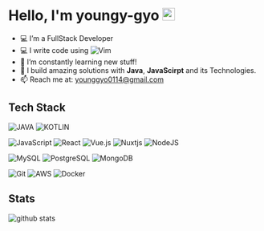 # Hello, I'm youngy-gyo <img src="https://media.giphy.com/media/hvRJCLFzcasrR4ia7z/giphy.gif" width="25px">
- 💻 I’m a FullStack Developer 
- 💻 I write code using ![Vim](https://img.shields.io/badge/VIM-%2311AB00.svg?style=flat-square&logo=vim&logoColor=white)
- 🌱 I’m constantly learning new stuff!
- 🌱 I build amazing solutions with **Java**, **JavaScirpt** and its Technologies.
- 📫 Reach me at: younggyo0114@gmail.com

## Tech Stack
![JAVA](https://img.shields.io/badge/JAVA-black?style=flat-square&logo=openjdk&logoColor=white)
![KOTLIN](https://img.shields.io/badge/KOTLIN-black?style=flat-square&logo=kotlin&logoColor=white)


![JavaScript](https://img.shields.io/badge/JAVASCRIPT-black?style=flat-square&logo=javascript)
![React](https://img.shields.io/badge/REACT-black?style=flat-square&logo=react)
![Vue.js](https://img.shields.io/badge/VUE-black?style=flat-square&logo=vuedotjs&logoColor=%234FC08D)
![Nuxtjs](https://img.shields.io/badge/NUXT-black?style=flat-square&logo=nuxtdotjs)
![NodeJS](https://img.shields.io/badge/NODE-black?style=flat-square&logo=node.js)

![MySQL](https://img.shields.io/badge/MySQL-black?style=flat-square&logo=mysql)
![PostgreSQL](https://img.shields.io/badge/POSTGRESQL-black?style=flat-square&logo=postgresql)
![MongoDB](https://img.shields.io/badge/MONGODB-black?style=flat-square&logo=mongodb)

![Git](https://img.shields.io/badge/GIT-000000?style=flat-square&logo=git&logoColor=orange)
![AWS](https://img.shields.io/badge/AWS-black?style=flat-square&logo=amazon-aws&logoColor=FF9900)
![Docker](https://img.shields.io/badge/DOCKER-black?style=flat-square&logo=docker&logoColor=0db7ed)

## Stats

![github stats](https://github-readme-stats.vercel.app/api?username=lyg0114&show_icons=true&theme=dark)
